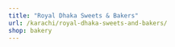 ```yaml
---
title: "Royal Dhaka Sweets & Bakers"
url: /karachi/royal-dhaka-sweets-and-bakers/
shop: bakery
---
```

